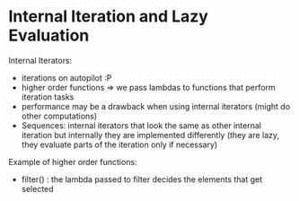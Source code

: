 # Internal Iteration and Lazy Evaluation
Internal Iterators: 
- iterations on autopilot :P
- higher order functions => we pass lambdas to functions that perform iteration tasks
- performance may be a drawback when using internal iterators (might do other computations)
- Sequences: internal iterators that look the same as other internal iteration but internally they are implemented differently (they are lazy, they evaluate parts of the iteration only if necessary)

Example of higher order functions:
- filter() : the lambda passed to filter decides the elements that get selected


